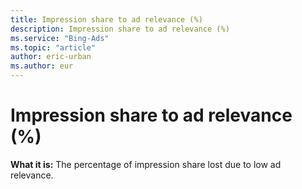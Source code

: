 ```yaml
---
title: Impression share to ad relevance (%)
description: Impression share to ad relevance (%)
ms.service: "Bing-Ads"
ms.topic: "article"
author: eric-urban
ms.author: eur
---
```


# Impression share to ad relevance (%)

**What it is:** The percentage of impression share lost due to low ad relevance.


